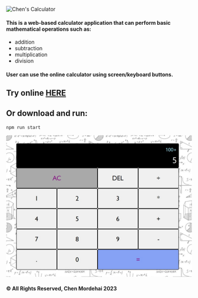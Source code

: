 ![Chen's Calculator](./logo.jpg "Chen's Calculator")

#### This is a web-based calculator application that can perform basic mathematical operations such as:
* addition
* subtraction
* multiplication
* division

#### User can use the online calculator using screen/keyboard buttons.

## Try online [HERE](https://chenmordehai.github.io/calculator/)

## Or download and run:
```
npm run start
```
![Chen's Calculator example](public/example.jpg "Chen's Calculator example")

#### © All Rights Reserved, Chen Mordehai 2023

